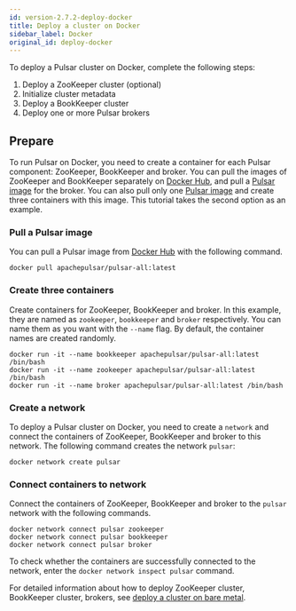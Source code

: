```yaml
---
id: version-2.7.2-deploy-docker
title: Deploy a cluster on Docker
sidebar_label: Docker
original_id: deploy-docker
---
```


To deploy a Pulsar cluster on Docker, complete the following steps:
1. Deploy a ZooKeeper cluster (optional)
2. Initialize cluster metadata
3. Deploy a BookKeeper cluster
4. Deploy one or more Pulsar brokers

## Prepare

To run Pulsar on Docker, you need to create a container for each Pulsar component: ZooKeeper, BookKeeper and broker. You can pull the images of ZooKeeper and BookKeeper separately on [Docker Hub](https://hub.docker.com/), and pull a [Pulsar image](https://hub.docker.com/r/apachepulsar/pulsar-all/tags) for the broker. You can also pull only one [Pulsar image](https://hub.docker.com/r/apachepulsar/pulsar-all/tags) and create three containers with this image. This tutorial takes the second option as an example.

### Pull a Pulsar image
You can pull a Pulsar image from [Docker Hub](https://hub.docker.com/r/apachepulsar/pulsar-all/tags) with the following command.

```
docker pull apachepulsar/pulsar-all:latest
```

### Create three containers
Create containers for ZooKeeper, BookKeeper and broker. In this example, they are named as `zookeeper`, `bookkeeper` and `broker` respectively. You can name them as you want with the `--name` flag. By default, the container names are created randomly.

```
docker run -it --name bookkeeper apachepulsar/pulsar-all:latest /bin/bash
docker run -it --name zookeeper apachepulsar/pulsar-all:latest /bin/bash
docker run -it --name broker apachepulsar/pulsar-all:latest /bin/bash
```

### Create a network
To deploy a Pulsar cluster on Docker, you need to create a `network` and connect the containers of ZooKeeper, BookKeeper and broker to this network. The following command creates the network `pulsar`:

```
docker network create pulsar
```

### Connect containers to network
Connect the containers of ZooKeeper, BookKeeper and broker to the `pulsar` network with the following commands. 

```
docker network connect pulsar zookeeper
docker network connect pulsar bookkeeper
docker network connect pulsar broker
```

To check whether the containers are successfully connected to the network, enter the `docker network inspect pulsar` command.

For detailed information about how to deploy ZooKeeper cluster, BookKeeper cluster, brokers, see [deploy a cluster on bare metal](deploy-bare-metal.md).
